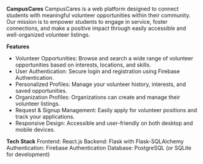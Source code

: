 **CampusCares**
CampusCares is a web platform designed to connect students with meaningful volunteer opportunities within their community. Our mission is to empower students to engage in service, foster connections, and make a positive impact through easily accessible and well-organized volunteer listings.

**Features**
- Volunteer Opportunities: Browse and search a wide range of volunteer opportunities based on interests, locations, and skills.
- User Authentication: Secure login and registration using Firebase Authentication.
- Personalized Profiles: Manage your volunteer history, interests, and saved opportunities.
- Organization Profiles: Organizations can create and manage their volunteer listings.
- Request & Signup Management: Easily apply for volunteer positions and track your applications.
- Responsive Design: Accessible and user-friendly on both desktop and mobile devices.

**Tech Stack**
Frontend: React.js
Backend: Flask with Flask-SQLAlchemy
Authentication: Firebase Authentication
Database: PostgreSQL (or SQLite for development)
